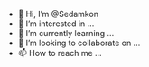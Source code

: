 - 👋 Hi, I’m @Sedamkon
- 👀 I’m interested in ...
- 🌱 I’m currently learning ...
- 💞️ I’m looking to collaborate on ...
- 📫 How to reach me ...

<!---
Sedamkon/Sedamkon is a ✨ special ✨ repository because its `README.md` (this file) appears on your GitHub profile.
You can click the Preview link to take a look at your changes.
--->
